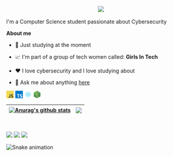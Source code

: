 <p align="center"><a href="https://anuraghazra.github.io"><img width="80%"  src="Hello ! I´m Emilly (1).png" 
WhatsApp Image 2023-06-15 at 14.39.37.jpeg" /></a></p>


I'm a Computer Science student passionate about Cybersecurity

**About me**

- 💼 Just studying at the moment

- 📈 I'm part of a group of tech women called: **Girls In Tech**

- ❤️ I love cybersecurity and I love studying about

- 💬 Ask me about anything [here](https://github.com/anuraghazra/anuraghazra/issues)
   
<code><img height="20" alt="javascript" src="https://raw.githubusercontent.com/github/explore/80688e429a7d4ef2fca1e82350fe8e3517d3494d/topics/javascript/javascript.png"></code>
<code><img height="20" alt="typescript" src="https://raw.githubusercontent.com/github/explore/80688e429a7d4ef2fca1e82350fe8e3517d3494d/topics/typescript/typescript.png"></code>
<code><img height="20" alt="react" src="https://raw.githubusercontent.com/github/explore/80688e429a7d4ef2fca1e82350fe8e3517d3494d/topics/react/react.png"></code>
<code><img height="20" alt="nodejs" src="https://raw.githubusercontent.com/github/explore/80688e429a7d4ef2fca1e82350fe8e3517d3494d/topics/nodejs/nodejs.png"></code> 

| <a href="https://github.com/Emylamass/github-readme-stats"><img align="center" src="https://github-readme-stats.vercel.app/api?username=Emylamass&show_icons=true&include_all_commits=true&theme=moltack&hide_border=true" alt="Anurag's github stats" /></a> |<a href="https://github.com/Emylamass/github-readme-stats"><img align="center" src="https://github-readme-stats.vercel.app/api/top-langs/?username=Emylamass&layout=compact&theme=moltack&hide_border=true" /></a> |
| ------------- | ------------- |





  <br />

 
<div> 
  
  <a href="https://www.instagram.com/https_emylamas/" target="_blank"><img src="https://img.shields.io/badge/-Instagram-%23E4405F?style=for-the-badge&logo=instagram&logoColor=white" target="_blank"></a>
  <a href = ""><img src="https://img.shields.io/badge/-Gmail-%23333?style=for-the-badge&logo=gmail&logoColor=white" target="_blank"></a>
  <a href="https://www.linkedin.com/in/emilly-kawane-almeida-lamas-59639123a" target="_blank"><img src="https://img.shields.io/badge/-LinkedIn-%230077B5?style=for-the-badge&logo=linkedin&logoColor=white" target="_blank"></a> 
  
  
  
 
  ![Snake animation](https://github.com/Emylamass/Emylamass/blob/output/github-contribution-grid-snake.svg)
 
</div>

